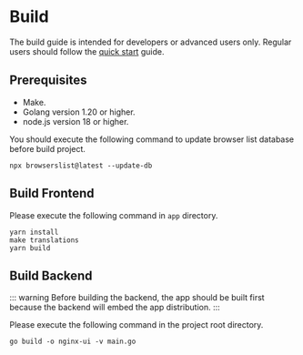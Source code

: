 # Build

The build guide is intended for developers or advanced users only.
Regular users should follow the [quick start](./getting-started) guide.

## Prerequisites

- Make.
- Golang version 1.20 or higher.
- node.js version 18 or higher.

You should execute the following command to update browser list database before build project.
  ```shell
  npx browserslist@latest --update-db
  ```

## Build Frontend

Please execute the following command in `app` directory.

```shell
yarn install
make translations
yarn build
```

## Build Backend

::: warning
Before building the backend, the app should be built first because the backend will embed the app distribution.
:::

Please execute the following command in the project root directory.

```shell
go build -o nginx-ui -v main.go
```
